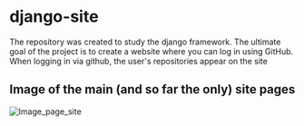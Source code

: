 # django-site
The repository was created to study the django framework. The ultimate goal of the project is to create a website where you can log in using GitHub. When logging in via github, the user's repositories appear on the site


## Image of the main (and so far the only) site pages
![Image_page_site](https://sun9-87.userapi.com/impg/hRoDxwhIzR6TEWqXSY2UjsjEVm2rwfTiABJugg/MRxot9JpuaY.jpg?size=1918x963&quality=96&sign=6049b35939f869a4ed69c049561d1f2a&type=album)


